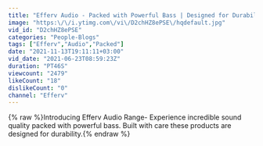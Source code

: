 ```yaml
---
title: "Efferv Audio - Packed with Powerful Bass | Designed for Durability"
image: "https:\/\/i.ytimg.com\/vi\/D2chHZ8ePSE\/hqdefault.jpg"
vid_id: "D2chHZ8ePSE"
categories: "People-Blogs"
tags: ["Efferv","Audio","Packed"]
date: "2021-11-13T19:11:11+03:00"
vid_date: "2021-06-23T08:59:23Z"
duration: "PT46S"
viewcount: "2479"
likeCount: "18"
dislikeCount: "0"
channel: "Efferv"
---
```

{% raw %}Introducing Efferv Audio Range- Experience incredible sound quality packed with powerful bass. Built with care these products are designed for durability.{% endraw %}

